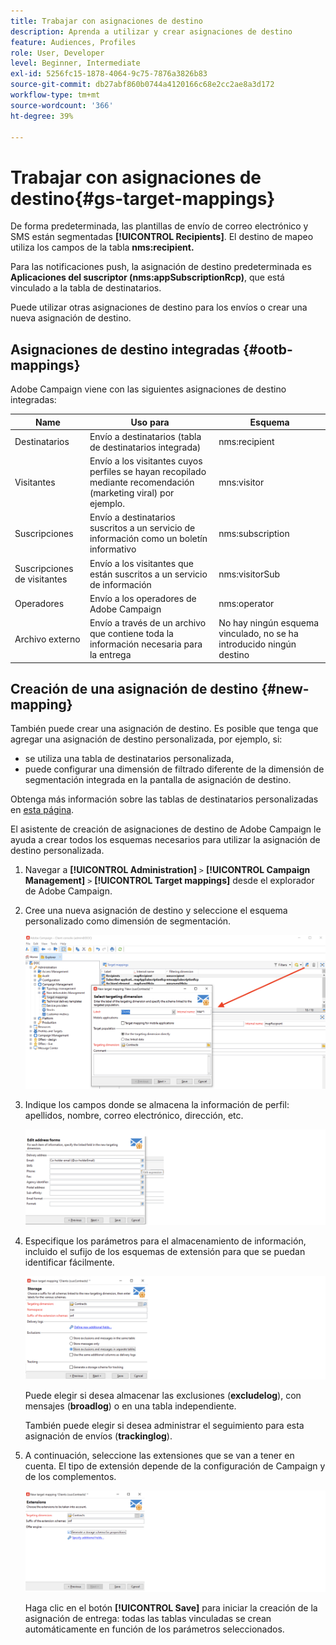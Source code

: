 ```yaml
---
title: Trabajar con asignaciones de destino
description: Aprenda a utilizar y crear asignaciones de destino
feature: Audiences, Profiles
role: User, Developer
level: Beginner, Intermediate
exl-id: 5256fc15-1878-4064-9c75-7876a3826b83
source-git-commit: db27abf860b0744a4120166c68e2cc2ae8a3d172
workflow-type: tm+mt
source-wordcount: '366'
ht-degree: 39%

---
```


# Trabajar con asignaciones de destino{#gs-target-mappings}

De forma predeterminada, las plantillas de envío de correo electrónico y SMS están segmentadas **[!UICONTROL Recipients]**. El destino de mapeo utiliza los campos de la tabla **nms:recipient.**

Para las notificaciones push, la asignación de destino predeterminada es **Aplicaciones del suscriptor (nms:appSubscriptionRcp)**, que está vinculado a la tabla de destinatarios.

Puede utilizar otras asignaciones de destino para los envíos o crear una nueva asignación de destino.

## Asignaciones de destino integradas {#ootb-mappings}

Adobe Campaign viene con las siguientes asignaciones de destino integradas:

| Name | Uso para | Esquema |
|---|---|---|
| Destinatarios | Envío a destinatarios (tabla de destinatarios integrada) | nms:recipient |
| Visitantes | Envío a los visitantes cuyos perfiles se hayan recopilado mediante recomendación (marketing viral) por ejemplo. | mns:visitor |
| Suscripciones | Envío a destinatarios suscritos a un servicio de información como un boletín informativo | nms:subscription |
| Suscripciones de visitantes | Envío a los visitantes que están suscritos a un servicio de información | nms:visitorSub |
| Operadores | Envío a los operadores de Adobe Campaign | nms:operator |
| Archivo externo | Envío a través de un archivo que contiene toda la información necesaria para la entrega | No hay ningún esquema vinculado, no se ha introducido ningún destino |

## Creación de una asignación de destino {#new-mapping}

También puede crear una asignación de destino. Es posible que tenga que agregar una asignación de destino personalizada, por ejemplo, si:

* se utiliza una tabla de destinatarios personalizada,
* puede configurar una dimensión de filtrado diferente de la dimensión de segmentación integrada en la pantalla de asignación de destino.

Obtenga más información sobre las tablas de destinatarios personalizadas en [esta página](../dev/custom-recipient.md).

El asistente de creación de asignaciones de destino de Adobe Campaign le ayuda a crear todos los esquemas necesarios para utilizar la asignación de destino personalizada.

1. Navegar a **[!UICONTROL Administration]** `>` **[!UICONTROL Campaign Management]** `>` **[!UICONTROL Target mappings]** desde el explorador de Adobe Campaign.

1. Cree una nueva asignación de destino y seleccione el esquema personalizado como dimensión de segmentación.

   ![](assets/new-target-mapping.png)


1. Indique los campos donde se almacena la información de perfil: apellidos, nombre, correo electrónico, dirección, etc.

   ![](assets/wf_new_mapping_define_join.png)

1. Especifique los parámetros para el almacenamiento de información, incluido el sufijo de los esquemas de extensión para que se puedan identificar fácilmente.

   ![](assets/wf_new_mapping_define_names.png)

   Puede elegir si desea almacenar las exclusiones (**excludelog**), con mensajes (**broadlog**) o en una tabla independiente.

   También puede elegir si desea administrar el seguimiento para esta asignación de envíos (**trackinglog**).

1. A continuación, seleccione las extensiones que se van a tener en cuenta. El tipo de extensión depende de la configuración de Campaign y de los complementos.

   ![](assets/wf_new_mapping_define_extensions.png)

   Haga clic en el botón **[!UICONTROL Save]** para iniciar la creación de la asignación de entrega: todas las tablas vinculadas se crean automáticamente en función de los parámetros seleccionados.
